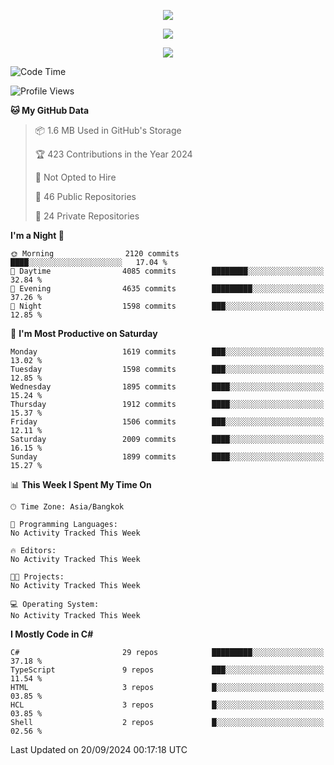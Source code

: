 <p align="center">
  <a href="say-hi.gif"> 
    <img align="center" src="say-hi.gif"/>
  </a>
</p>
<p align="center">
  <a href="https://github.com/htthinh1999">
    <img align="center" src="https://github-readme-stats-kappa-pink.vercel.app/api?username=htthinh1999&show_icons=true&count_private=true&theme=dracula"/>
  </a>
</p>
<p align="center">
  <a href="https://github.com/htthinh1999">
    <img src="https://github-readme-stats-kappa-pink.vercel.app/api/top-langs/?username=htthinh1999&layout=compact&langs_count=6&count_private=true&hide=tsql,hlsl,glsl,shaderlab&theme=dracula"/>
  </a>
</p>

<!--START_SECTION:waka-->
![Code Time](http://img.shields.io/badge/Code%20Time-0%20secs-blue)

![Profile Views](http://img.shields.io/badge/Profile%20Views-12-blue)

**🐱 My GitHub Data** 

> 📦 1.6 MB Used in GitHub's Storage 
 > 
> 🏆 423 Contributions in the Year 2024
 > 
> 🚫 Not Opted to Hire
 > 
> 📜 46 Public Repositories 
 > 
> 🔑 24 Private Repositories 
 > 
**I'm a Night 🦉** 

```text
🌞 Morning                2120 commits        ████░░░░░░░░░░░░░░░░░░░░░   17.04 % 
🌆 Daytime                4085 commits        ████████░░░░░░░░░░░░░░░░░   32.84 % 
🌃 Evening                4635 commits        █████████░░░░░░░░░░░░░░░░   37.26 % 
🌙 Night                  1598 commits        ███░░░░░░░░░░░░░░░░░░░░░░   12.85 % 
```
📅 **I'm Most Productive on Saturday** 

```text
Monday                   1619 commits        ███░░░░░░░░░░░░░░░░░░░░░░   13.02 % 
Tuesday                  1598 commits        ███░░░░░░░░░░░░░░░░░░░░░░   12.85 % 
Wednesday                1895 commits        ████░░░░░░░░░░░░░░░░░░░░░   15.24 % 
Thursday                 1912 commits        ████░░░░░░░░░░░░░░░░░░░░░   15.37 % 
Friday                   1506 commits        ███░░░░░░░░░░░░░░░░░░░░░░   12.11 % 
Saturday                 2009 commits        ████░░░░░░░░░░░░░░░░░░░░░   16.15 % 
Sunday                   1899 commits        ████░░░░░░░░░░░░░░░░░░░░░   15.27 % 
```


📊 **This Week I Spent My Time On** 

```text
🕑︎ Time Zone: Asia/Bangkok

💬 Programming Languages: 
No Activity Tracked This Week

🔥 Editors: 
No Activity Tracked This Week

🐱‍💻 Projects: 
No Activity Tracked This Week

💻 Operating System: 
No Activity Tracked This Week
```

**I Mostly Code in C#** 

```text
C#                       29 repos            █████████░░░░░░░░░░░░░░░░   37.18 % 
TypeScript               9 repos             ███░░░░░░░░░░░░░░░░░░░░░░   11.54 % 
HTML                     3 repos             █░░░░░░░░░░░░░░░░░░░░░░░░   03.85 % 
HCL                      3 repos             █░░░░░░░░░░░░░░░░░░░░░░░░   03.85 % 
Shell                    2 repos             █░░░░░░░░░░░░░░░░░░░░░░░░   02.56 % 
```




 Last Updated on 20/09/2024 00:17:18 UTC
<!--END_SECTION:waka-->
